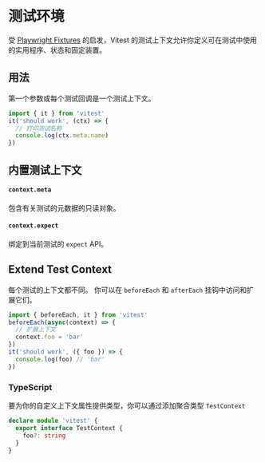 # 测试环境

受 [Playwright Fixtures](https://playwright.dev/docs/test-fixtures) 的启发，Vitest 的测试上下文允许你定义可在测试中使用的实用程序、状态和固定装置。

## 用法

第一个参数或每个测试回调是一个测试上下文。

```ts
import { it } from 'vitest'
it('should work', (ctx) => {
  // 打印测试名称
  console.log(ctx.meta.name)
})
```

## 内置测试上下文

#### `context.meta`

包含有关测试的元数据的只读对象。

#### `context.expect`

绑定到当前测试的 `expect` API。

## Extend Test Context

每个测试的上下文都不同。 你可以在 `beforeEach` 和 `afterEach` 挂钩中访问和扩展它们。

```ts
import { beforeEach, it } from 'vitest'
beforeEach(async(context) => {
  // 扩展上下文
  context.foo = 'bar'
})
it('should work', ({ foo }) => {
  console.log(foo) // 'bar'
})
```

### TypeScript

要为你的自定义上下文属性提供类型，你可以通过添加聚合类型 `TestContext`

```ts
declare module 'vitest' {
  export interface TestContext {
    foo?: string
  }
}
```

